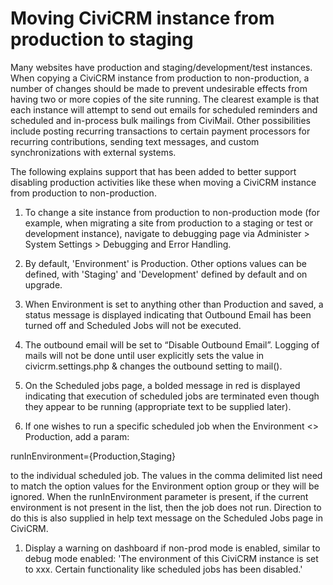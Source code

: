 # Moving CiviCRM instance from production to staging

Many websites have production and staging/development/test instances. When copying a CiviCRM instance from production to non-production, a number of changes should be made to prevent undesirable effects from having two or more copies of the site running. The clearest example is that each instance will attempt to send out emails for scheduled reminders and scheduled and in-process bulk mailings from CiviMail. Other possibilities include posting recurring transactions to certain payment processors for recurring contributions, sending text messages, and custom synchronizations with external systems.

The following explains support that has been added to better support disabling production activities like these when moving a CiviCRM instance from production to non-production.

1. To change a site instance from production to non-production mode (for example, when migrating a site from production to a staging or test or development instance), navigate to debugging page via Administer > System Settings > Debugging and Error Handling.

1. By default, 'Environment' is Production. Other options values can be defined, with 'Staging' and 'Development' defined by default and on upgrade.

1. When Environment is set to anything other than Production and saved, a status message is displayed indicating that Outbound Email has been turned off and Scheduled Jobs will not be executed.

1. The outbound email will be set to “Disable Outbound Email”. Logging of mails will not be done until user explicitly sets the value in civicrm.settings.php & changes the outbound setting to mail().

1. On the Scheduled jobs page, a bolded message in red is displayed indicating that execution of scheduled jobs are terminated even though they appear to be running (appropriate text to be supplied later).

1. If one wishes to run a specific scheduled job when the Environment <> Production, add a param:

runInEnvironment={Production,Staging}

to the individual scheduled job. The values in the comma delimited list need to match the option values for the Environment option group or they will be ignored. When the runInEnvironment parameter is present, if the current environment is not present in the list, then the job does not run. Direction to do this is also supplied in help text message on the Scheduled Jobs page in CiviCRM.

1. Display a warning on dashboard if non-prod mode is enabled, similar to debug mode enabled: 'The environment of this CiviCRM instance is set to xxx. Certain functionality like scheduled jobs has been disabled.'